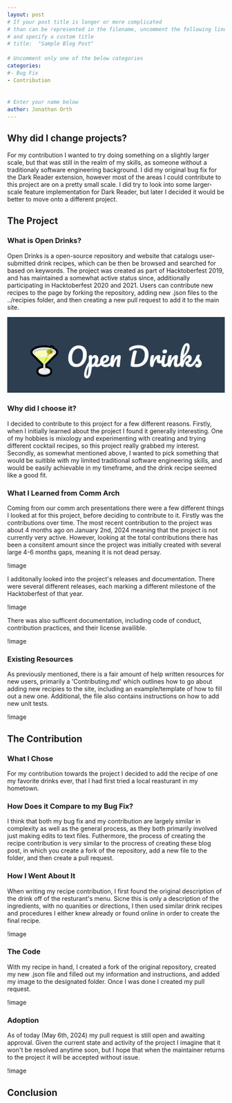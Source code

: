 ```yaml
---
layout: post
# If your post title is longer or more complicated
# than can be represented in the filename, uncomment the following line
# and specify a custom title
# title:  "Sample Blog Post"

# Uncomment only one of the below categories
categories: 
#- Bug Fix
- Contribution


# Enter your name below
author: Jonathan Orth
---
```


## Why did I change projects?

For my contribution I wanted to try doing something on a slightly larger scale, but that was still in the realm of my skills, as someone without a traditionaly software engineering background. I did my original bug fix for the Dark Reader extension, however most of the areas I could contribute to this project are on a pretty small scale. I did try to look into some larger-scale feature implementation for Dark Reader, but later I decided it would be better to move onto a different project.

## The Project

### What is Open Drinks?

Open Drinks is a open-source repository and website that catalogs user-submitted drink recipes, which can be then be browsed and searched for based on keywords. The project was created as part of Hacktoberfest 2019, and has maintained a somewhat active status since, additionally participating in Hacktoberfest 2020 and 2021. Users can contribute new recipes to the page by forking the repository, adding new .json files to the ../recipies folder, and then creating a new pull request to add it to the main site.

![open drinks logo ](../assets/2024-05-06-Jonathan-O-Opendrinks-Contribution/opendrinks-logo.png)

### Why did I choose it?

I decided to contribute to this project for a few different reasons. Firstly, when I initially learned about the project I found it generally interesting. One of my hobbies is mixology and experimenting with creating and trying different cocktail recipes, so this project really grabbed my interest. Secondly, as somewhat mentioned above, I wanted to pick something that would be suitible with my limited traditional software engineering skills, and would be easily achievable in my timeframe, and the drink recipe seemed like a good fit.

### What I Learned from Comm Arch

Coming from our comm arch presentations there were a few different things I looked at for this project, before deciding to contribute to it. Firstly was the contributions over time. The most recent contribution to the project was about 4 months ago on January 2nd, 2024 meaning that the project is not currently very active. However, looking at the total contributions there has been a consitent amount since the project was initially created with several large 4-6 months gaps, meaning it is not dead persay.

!image[]()

I additonally looked into the project's releases and documentation. There were several different releases, each marking a different milestone of the Hacktoberfest of that year.

!image[]()

There was also sufficent documentation, including code of conduct, contribution practices, and their license availible.

!image[]()

### Existing Resources

As previously mentioned, there is a fair amount of help written resources for new users, primarily a 'Contributing.md' which outlines how to go about adding new recipies to the site, including an example/template of how to fill out a new one. Additional, the file also contains instructions on how to add new unit tests.

!image[]()

## The Contribution

### What I Chose

For my contribution towards the project I decided to add the recipe of one my favorite drinks ever, that I had first tried a local reasturant in my hometown.

### How Does it Compare to my Bug Fix?

I think that both my bug fix and my contribution are largely similar in complexity as well as the general process, as they both primarily involved just making edits to text files. Futhermore, the process of creating the recipe contribution is very similar to the procress of creating these blog post, in which you create a fork of the repository, add a new file to the folder, and then create a pull request.

### How I Went About It

When writing my recipe contribution, I first found the original description of the drink off of the resturant's menu. Sicne this is only a description of the ingredients, with no quanities or directions, I then used similar drink recipes and procedures I either knew already or found online in order to create the final recipe.

!image[]()

### The Code

With my recipe in hand, I created a fork of the original repository, created my new .json file and filled out my information and instructions, and added my image to the designated folder. Once I was done I created my pull request.

!image[]()

### Adoption

As of today (May 6th, 2024) my pull request is still open and awaiting approval. Given the current state and activity of the project I imagine that it won't be resolved anytime soon, but I hope that when the maintainer returns to the project it will be accepted without issue.

!image[]()

## Conclusion